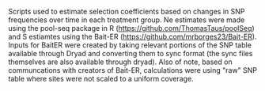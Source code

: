 Scripts used to estimate selection coefficients based on changes in SNP frequencies over time in each treatment group. Ne estimates were made using the pool-seq package in R (https://github.com/ThomasTaus/poolSeq) and S estiamtes using the Bait-ER (https://github.com/mrborges23/Bait-ER). Inputs for BaitER were created by taking relevant portions of the SNP table available through Dryad and converting them to sync format (the sync files themselves are also available through dryad). Also of note, based on communcations with creators of Bait-ER, calculations were using "raw" SNP table where sites were not scaled to a uniform coverage. 
